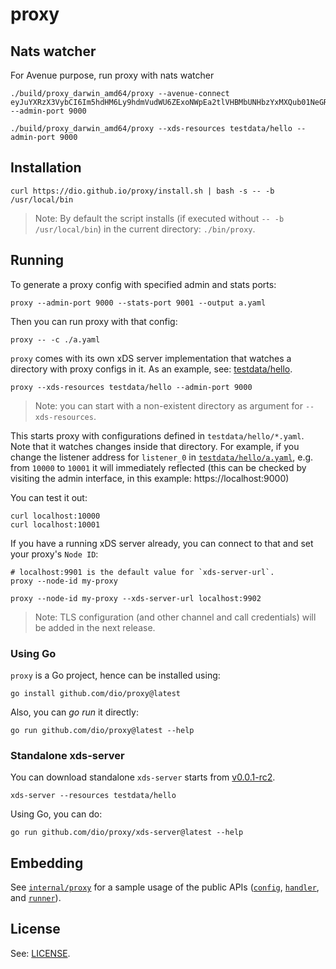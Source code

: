 # proxy

## Nats watcher

For Avenue purpose, run proxy with nats watcher

```
./build/proxy_darwin_amd64/proxy --avenue-connect 
eyJuYXRzX3VybCI6Im5hdHM6Ly9hdmVudWU6ZExoNWpEa2tlVHBMbUNHbzYxMXQub01NeGRaM0AxMjcuMC4wLjE6NDIyMiIsIm5vZGVfaWQiOiJub2RlX2RlbW8ifQ== --admin-port 9000

./build/proxy_darwin_amd64/proxy --xds-resources testdata/hello --admin-port 9000
```

## Installation

```console
curl https://dio.github.io/proxy/install.sh | bash -s -- -b /usr/local/bin
```

> Note: By default the script installs (if executed without `-- -b /usr/local/bin`) in the current
> directory: `./bin/proxy`.

## Running

To generate a proxy config with specified admin and stats ports:

```console
proxy --admin-port 9000 --stats-port 9001 --output a.yaml
```

Then you can run proxy with that config:

```console
proxy -- -c ./a.yaml
```

`proxy` comes with its own xDS server implementation that watches a directory with proxy configs in
it. As an example, see: [testdata/hello](./testdata/hello/).

```console
proxy --xds-resources testdata/hello --admin-port 9000
```

> Note: you can start with a non-existent directory as argument for `--xds-resources`.

This starts proxy with configurations defined in `testdata/hello/*.yaml`. Note that it watches
changes inside that directory. For example, if you change the listener address for `listener_0` in
[`testdata/hello/a.yaml`](./testdata/hello/a.yaml), e.g. from `10000` to `10001` it will immediately
reflected (this can be checked by visiting the admin interface, in this example:
https://localhost:9000)

You can test it out:

```console
curl localhost:10000
curl localhost:10001
```

If you have a running xDS server already, you can connect to that and set your proxy's `Node ID`:

```console
# localhost:9901 is the default value for `xds-server-url`.
proxy --node-id my-proxy
```

```console
proxy --node-id my-proxy --xds-server-url localhost:9902
```

> Note: TLS configuration (and other channel and call credentials) will be added in the next release.

### Using Go

`proxy` is a Go project, hence can be installed using:

```console
go install github.com/dio/proxy@latest
```

Also, you can _go run_ it directly:

```console
go run github.com/dio/proxy@latest --help
```

### Standalone xds-server

You can download standalone `xds-server` starts from [v0.0.1-rc2](https://github.com/dio/proxy/releases/tag/v0.0.1-rc2).


```console
xds-server --resources testdata/hello
```

Using Go, you can do:

```console
go run github.com/dio/proxy/xds-server@latest --help
```

## Embedding

See [`internal/proxy`](./internal/proxy/) for a sample usage of the public APIs
([`config`](./config/), [`handler`](./handler/), and [`runner`](./runner/)).


## License

See: [LICENSE](./LICENSE).
